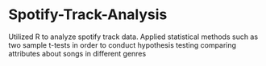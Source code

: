 # Spotify-Track-Analysis

Utilized R to analyze spotify track data. Applied statistical methods such as two sample t-tests in order to conduct hypothesis testing comparing attributes about songs in different genres
